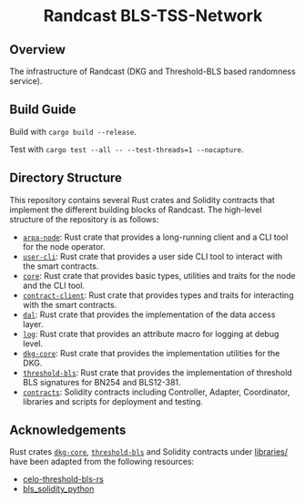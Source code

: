 <h1 align="center">Randcast BLS-TSS-Network</h1>

## Overview

The infrastructure of Randcast (DKG and Threshold-BLS based randomness service).

## Build Guide

Build with `cargo build --release`.

Test with `cargo test --all -- --test-threads=1 --nocapture`.

## Directory Structure

This repository contains several Rust crates and Solidity contracts that implement the different building blocks of Randcast. The high-level structure of the repository is as follows:

- [`arpa-node`](crates/arpa-node): Rust crate that provides a long-running client and a CLI tool for the node operator.
- [`user-cli`](crates/user-cli): Rust crate that provides a user side CLI tool to interact with the smart contracts.
- [`core`](crates/core): Rust crate that provides basic types, utilities and traits for the node and the CLI tool.
- [`contract-client`](crates/contract-client): Rust crate that provides types and traits for interacting with the smart contracts.
- [`dal`](crates/dal): Rust crate that provides the implementation of the data access layer.
- [`log`](crates/log): Rust crate that provides an attribute macro for logging at debug level.
- [`dkg-core`](crates/dkg-core): Rust crate that provides the implementation utilities for the DKG.
- [`threshold-bls`](crates/threshold-bls): Rust crate that provides the implementation of threshold BLS signatures for BN254 and BLS12-381.
- [`contracts`](contracts): Solidity contracts including Controller, Adapter, Coordinator, libraries and scripts for deployment and testing.

## Acknowledgements

Rust crates [`dkg-core`](crates/dkg-core), [`threshold-bls`](crates/threshold-bls) and Solidity contracts under [libraries/](contracts/src/libraries) have been adapted from the following resources:

- [celo-threshold-bls-rs](https://github.com/celo-org/celo-threshold-bls-rs)
- [bls_solidity_python](https://github.com/ChihChengLiang/bls_solidity_python)
